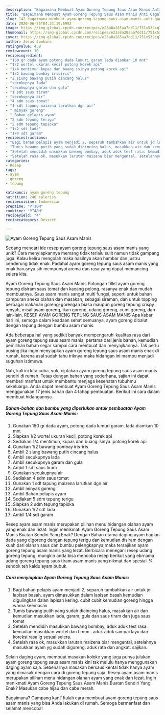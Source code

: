 ```yaml
---
description: "Bagaimana Membuat Ayam Goreng Tepung Saus Asam Manis Anti Gagal"
title: "Bagaimana Membuat Ayam Goreng Tepung Saus Asam Manis Anti Gagal"
slug: 142-bagaimana-membuat-ayam-goreng-tepung-saus-asam-manis-anti-gagal
date: 2020-06-25T04:33:19.599Z
image: https://img-global.cpcdn.com/recipes/e23a8a285aa7dd11/751x532cq70/ayam-goreng-tepung-saus-asam-manis-foto-resep-utama.jpg
thumbnail: https://img-global.cpcdn.com/recipes/e23a8a285aa7dd11/751x532cq70/ayam-goreng-tepung-saus-asam-manis-foto-resep-utama.jpg
cover: https://img-global.cpcdn.com/recipes/e23a8a285aa7dd11/751x532cq70/ayam-goreng-tepung-saus-asam-manis-foto-resep-utama.jpg
author: Jesus Jenkins
ratingvalue: 4.8
reviewcount: 10
recipeingredient:
- "150 gr dada ayam potong dada lumuri garam lada diamkan 10 mnt"
- "1/2 wortel ukuran kecil potong korek api"
- "1/4 mentimun kupas dan buang isinya potong korek api"
- "1/2 bawang bombay irisiris"
- "2 siung bawang putih cincang halus"
- "secukupnya lada"
- "secukupnya garam dan gula"
- "1 sdt saus tiram"
- "secukupnya air"
- "4 sdm saus tomat"
- "1 sdt tapung maizena larutkan dgn air"
- " minyak goreng"
- " Bahan pelapis ayam"
- "5 sdm tepung terigu"
- "2 sdm tepung tapioka"
- "1/2 sdt lada"
- "1/4 sdt garam"
recipeinstructions:
- "Bagi bahan pelapis ayam menjadi 2, separuh tambahkan air untuk jd lapisan basah. ayam dimasukkan dalam lapisan basah kemudian digulingkan dalan lapisan kering. cubit cubit kemudian goreng hingga warna keemasan"
- "Tumis bawang putih yang sudah dicincing halus, masukkan air dan kemudian masukkan lada, garam, gula dan saus tiram dan juga saus tomat"
- "Setelah mendidih masukkan bawang bombay, aduk aduk test rasa. kemudian masukkan wortel dan timun.. aduk aduk sampai layu dan koreksi rasa lg sesuai selera."
- "Setelah rasa ok, masukkan larutan maizena biar mengental, setelahnya masukkan ayam yg sudah digoreng. aduk rata dan angkat. sajikan."
categories:
- Resep
tags:
- ayam
- goreng
- tepung

katakunci: ayam goreng tepung 
nutrition: 246 calories
recipecuisine: Indonesian
preptime: "PT10M"
cooktime: "PT48M"
recipeyield: "4"
recipecategory: Dessert

---
```



![Ayam Goreng Tepung Saus Asam Manis](https://img-global.cpcdn.com/recipes/e23a8a285aa7dd11/751x532cq70/ayam-goreng-tepung-saus-asam-manis-foto-resep-utama.jpg)

Sedang mencari ide resep ayam goreng tepung saus asam manis yang unik? Cara menyiapkannya memang tidak terlalu sulit namun tidak gampang juga. Kalau keliru mengolah maka hasilnya akan hambar dan justru cenderung tidak enak. Padahal ayam goreng tepung saus asam manis yang enak harusnya sih mempunyai aroma dan rasa yang dapat memancing selera kita.

Ayam Goreng Tepung Saus Asam Manis Potongan fillet ayam goreng tepung disiram saus tomat dan kacang polong. rasanya enak dan mudah membuatnya. Saus asam manis sangat multi fungsi, seperti untuk bahan campuran aneka olahan dan masakan, sebagai siraman, dan untuk topping berbagai makanan goreng-gorengan biasa maupun goreng tepung crispy renyah, misal ayam goreng, ikan goreng, udang goreng, cumi goreng, dan lain-lain. RESEP AYAM GORENG TEPUNG SAUS ASAM MANIS Apa kabar hari ini, semoga dalam keadaan sehat semuanya, ayam goreng dibalut dengan tepung dengan bumbu asam manis.

Ada beberapa hal yang sedikit banyak mempengaruhi kualitas rasa dari ayam goreng tepung saus asam manis, pertama dari jenis bahan, kemudian pemilihan bahan segar sampai cara membuat dan menyajikannya. Tak perlu pusing jika ingin menyiapkan ayam goreng tepung saus asam manis enak di rumah, karena asal sudah tahu triknya maka hidangan ini mampu menjadi suguhan istimewa.


Nah, kali ini kita coba, yuk, ciptakan ayam goreng tepung saus asam manis sendiri di rumah. Tetap dengan bahan yang sederhana, sajian ini dapat memberi manfaat untuk membantu menjaga kesehatan tubuhmu sekeluarga. Anda dapat membuat Ayam Goreng Tepung Saus Asam Manis menggunakan 17 jenis bahan dan 4 tahap pembuatan. Berikut ini cara dalam membuat hidangannya.

<!--inarticleads1-->

##### Bahan-bahan dan bumbu yang diperlukan untuk pembuatan Ayam Goreng Tepung Saus Asam Manis:

1. Gunakan 150 gr dada ayam, potong dada lumuri garam, lada diamkan 10 mnt
1. Siapkan 1/2 wortel ukuran kecil, potong korek api
1. Sediakan 1/4 mentimun, kupas dan buang isinya. potong korek api
1. Gunakan 1/2 bawang bombay iris-iris
1. Ambil 2 siung bawang putih cincang halus
1. Ambil secukupnya lada
1. Ambil secukupnya garam dan gula
1. Ambil 1 sdt saus tiram
1. Gunakan secukupnya air
1. Sediakan 4 sdm saus tomat
1. Gunakan 1 sdt tapung maizena larutkan dgn air
1. Ambil  minyak goreng
1. Ambil  Bahan pelapis ayam
1. Sediakan 5 sdm tepung terigu
1. Siapkan 2 sdm tepung tapioka
1. Gunakan 1/2 sdt lada
1. Ambil 1/4 sdt garam


Resep ayam asam manis merupakan pilihan menu hidangan olahan ayam yang enak dan lezat. Ingin menikmati Ayam Goreng Tepung Saus Asam Manis Buatan Sendiri Yang Enak? Dengan Bahan utama daging ayam bagian dada yang digoreng dengan tepung terigu dan kemudian disiram dengan kuah dari olahan saus dan bumbu pelengkapnya,maka tersajikan ayam goreng tepung asam manis yang lezat. Berbicara menegani resep udang goreng tepung, mungkin anda bisa mencoba resep berikut yang ebrnama udang goreng tepung saus tiram asam manis yang nikmat dan spesial. ¼ sendok teh kaldu ayam bubuk. 

<!--inarticleads2-->

##### Cara menyiapkan Ayam Goreng Tepung Saus Asam Manis:

1. Bagi bahan pelapis ayam menjadi 2, separuh tambahkan air untuk jd lapisan basah. ayam dimasukkan dalam lapisan basah kemudian digulingkan dalan lapisan kering. cubit cubit kemudian goreng hingga warna keemasan
1. Tumis bawang putih yang sudah dicincing halus, masukkan air dan kemudian masukkan lada, garam, gula dan saus tiram dan juga saus tomat
1. Setelah mendidih masukkan bawang bombay, aduk aduk test rasa. kemudian masukkan wortel dan timun.. aduk aduk sampai layu dan koreksi rasa lg sesuai selera.
1. Setelah rasa ok, masukkan larutan maizena biar mengental, setelahnya masukkan ayam yg sudah digoreng. aduk rata dan angkat. sajikan.


Selain daging ayam, membuat masakan koloke yang juga punya julukan ayam goreng tepung saus asam manis kini tak melulu hanya menggunakan daging ayam saja. Sebenarnya masakan bersaus kental tidak hanya ayam yang dimasak dengan cara di goreng tepung saja. Resep ayam asam manis merupakan pilihan menu hidangan olahan ayam yang enak dan lezat. Ingin menikmati Ayam Goreng Tepung Saus Asam Manis Buatan Sendiri Yang Enak? Masukan cabe hijau dan cabe merah. 

Bagaimana? Gampang kan? Itulah cara membuat ayam goreng tepung saus asam manis yang bisa Anda lakukan di rumah. Semoga bermanfaat dan selamat mencoba!
